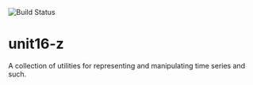 ![Build Status](https://travis-ci.org/vincentk/unit16-z.svg?branch=master)

# unit16-z
A collection of utilities for representing and manipulating time series and such.
